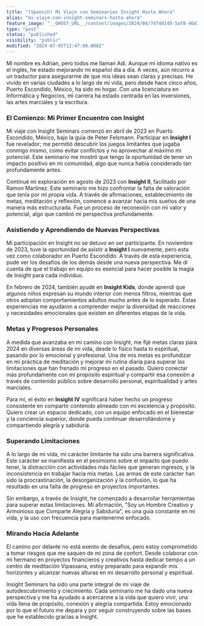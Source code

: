 ```yaml
---
title: "(Spanish) Mi Viaje con Seminarios Insight Hasta Ahora"
alias: "mi-viaje-con-insight-seminars-hasta-ahora"
feature_image: "__GHOST_URL__/content/images/2024/08/7df4d149-5af8-46d1-9976-d7fdc60f683c-1-1.jpeg"
type: "post"
status: "published"
visibility: "public"
modified: "2024-07-05T12:47:00.000Z"
---
```


<p>Mi nombre es Adrian, pero todos me llaman Adi. Aunque mi idioma nativo es el inglés, he estado mejorando mi español día a día. A veces, aún recurro a un traductor para asegurarme de que mis ideas sean claras y precisas. He vivido en varias ciudades a lo largo de mi vida, pero desde hace cinco años, Puerto Escondido, México, ha sido mi hogar. Con una licenciatura en Informática y Negocios, mi carrera ha estado centrada en las inversiones, las artes marciales y la escritura.</p><h3 id="el-comienzo-mi-primer-encuentro-con-insight">El Comienzo: Mi Primer Encuentro con Insight</h3><p>Mi viaje con Insight Seminars comenzó en abril de 2023 en Puerto Escondido, México, bajo la guía de Peter Felsmann. Participar en <strong>Insight I</strong> fue revelador; me permitió descubrir los juegos limitantes que jugaba conmigo mismo, como evitar conflictos y no aprovechar al máximo mi potencial. Este seminario me mostró que tengo la oportunidad de tener un impacto positivo en mi comunidad, algo que nunca había considerado tan profundamente antes.</p><p>Continué mi exploración en agosto de 2023 con <strong>Insight II</strong>, facilitado por Ramon Martinez. Este seminario me hizo confrontar la falta de valoración que tenía por mi propia vida. A través de afirmaciones, establecimiento de metas, meditación y reflexión, comencé a avanzar hacia mis sueños de una manera más estructurada. Fue un proceso de reconexión con mi valor y potencial, algo que cambió mi perspectiva profundamente.</p><h3 id="asistiendo-y-aprendiendo-de-nuevas-perspectivas">Asistiendo y Aprendiendo de Nuevas Perspectivas</h3><p>Mi participación en Insight no se detuvo en ser participante. En noviembre de 2023, tuve la oportunidad de asistir a <strong>Insight I</strong> nuevamente, pero esta vez como colaborador en Puerto Escondido. A través de esta experiencia, pude ver los desafíos de los demás desde una nueva perspectiva. Me di cuenta de que el trabajo en equipo es esencial para hacer posible la magia de Insight para cada individuo.</p><p>En febrero de 2024, también ayudé en <strong>Insight Kids</strong>, donde aprendí que algunos niños expresan su mundo interior con menos filtros, mientras que otros adoptan comportamientos adultos mucho antes de lo esperado. Estas experiencias me ayudaron a comprender mejor la diversidad de reacciones y necesidades emocionales que existen en diferentes etapas de la vida.</p><h3 id="metas-y-progresos-personales">Metas y Progresos Personales</h3><p>A medida que avanzaba en mi camino con Insight, me fijé metas claras para 2024 en diversas áreas de mi vida, desde lo físico hasta lo espiritual, pasando por lo emocional y profesional. Una de mis metas es profundizar en mi práctica de meditación y mejorar mi rutina diaria para superar las limitaciones que han frenado mi progreso en el pasado. Quiero conectar más profundamente con mi propósito espiritual y compartir esa conexión a través de contenido público sobre desarrollo personal, espiritualidad y artes marciales.</p><p>Para mí, el éxito en <strong>Insight IV</strong> significará haber hecho un progreso consistente en compartir contenido alineado con mi excelencia y propósito. Quiero crear un espacio dedicado, con un equipo enfocado en el bienestar y la conciencia superior, donde pueda continuar desarrollándome y compartiendo alegría y sabiduría.</p><h3 id="superando-limitaciones">Superando Limitaciones</h3><p>A lo largo de mi vida, mi carácter limitante ha sido una barrera significativa. Este carácter se manifiesta en el pesimismo sobre el impacto que puedo tener, la distracción con actividades más fáciles que generan ingresos, y la inconsistencia en trabajar hacia mis metas. Las armas de este carácter han sido la procrastinación, la desorganización y la confusión, lo que ha resultado en una falta de progreso en proyectos importantes.</p><p>Sin embargo, a través de Insight, he comenzado a desarrollar herramientas para superar estas limitaciones. Mi afirmación, "Soy un Hombre Creativo y Armonioso que Comparte Alegría y Sabiduría", es una guía constante en mi vida, y la uso con frecuencia para mantenerme enfocado.</p><h3 id="mirando-hacia-adelante">Mirando Hacia Adelante</h3><p>El camino por delante no está exento de desafíos, pero estoy comprometido a tomar riesgos que me saquen de mi zona de confort. Desde colaborar con mi hermano en proyectos financieros y creativos hasta dedicar tiempo a un centro de meditación Vipassana, estoy preparado para expandir mis horizontes y alcanzar nuevas alturas en mi desarrollo personal y espiritual.</p><p>Insight Seminars ha sido una parte integral de mi viaje de autodescubrimiento y crecimiento. Cada seminario me ha dado una nueva perspectiva y me ha ayudado a acercarme a la vida que quiero vivir, una vida llena de propósito, conexión y alegría compartida. Estoy emocionado por lo que el futuro me depara y por seguir construyendo sobre las bases que he establecido gracias a Insight.</p>
